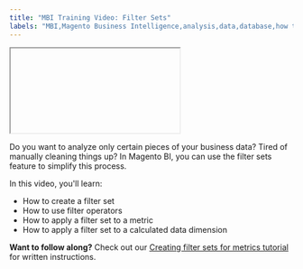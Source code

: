 ```yaml
---
title: "MBI Training Video: Filter Sets"
labels: "MBI,Magento Business Intelligence,analysis,data,database,how to,mbi-api-migration,reports"
---
```


<iframe></iframe>

Do you want to analyze only certain pieces of your business data? Tired of manually cleaning things up? In Magento BI, you can use the filter sets feature to simplify this process.

In this video, you'll learn:

* How to create a filter set
* How to use filter operators
* How to apply a filter set to a metric
* How to apply a filter set to a calculated data dimension

 **Want to follow along?** Check out our [Creating filter sets for metrics tutorial](https://support.magento.com/hc/en-us/articles/360016505492) for written instructions.